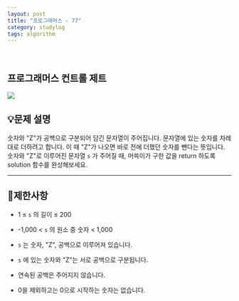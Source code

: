 ```yaml
---
layout: post
title: "프로그래머스 - 77"
category: studylog
tags: algorithm
---
```


<br>

## 프로그래머스 컨트롤 제트


![](https://velog.velcdn.com/images/dlsdud9098/post/e1464da6-734f-4172-a5d3-8df73b71a328/image.png)
## 💡문제 설명
숫자와 "Z"가 공백으로 구분되어 담긴 문자열이 주어집니다. 문자열에 있는 숫자를 차례대로 더하려고 합니다. 이 때 "Z"가 나오면 바로 전에 더했던 숫자를 뺀다는 뜻입니다. 숫자와 "Z"로 이루어진 문자열 ```s```
가 주어질 때, 머쓱이가 구한 값을 return 하도록 solution 함수를 완성해보세요.


---




## 🚫제한사항


* 1 ≤ ```s```
의 길이 ≤ 200




* -1,000 &lt; ```s```
의 원소 중 숫자 &lt; 1,000




* ```s```
는 숫자, "Z", 공백으로 이루어져 있습니다.




* ```s```
에 있는 숫자와 "Z"는 서로 공백으로 구분됩니다.




* 연속된 공백은 주어지지 않습니다.




* 0을 제외하고는 0으로 시작하는 숫자는 없습니다.
